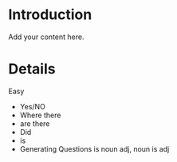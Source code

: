# Introduction #

Add your content here.


# Details #

Easy
  * Yes/NO
  * Where there
  * are there
  * Did
  * is
  * Generating Questions is noun adj, noun is adj